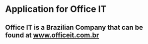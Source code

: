 # Application for Office IT
## Office IT is a Brazilian Company that can be found at www.officeit.com.br